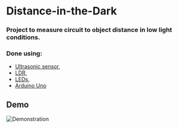 # Distance-in-the-Dark

### Project to measure circuit to object distance in low light conditions.
### Done using:
* [Ultrasonic sensor](https://www.arduinoforbeginners.com/hc-sr04/),
* [LDR](https://www.electrical4u.com/light-dependent-resistor-ldr-working-principle-of-ldr/), 
* [LEDs](https://electronics.howstuffworks.com/led.htm),
* [Arduino Uno](https://www.arduino.cc/en/Main/arduinoBoardUno&gt;)

## Demo
![Demonstration](https://github.com/SenanS/Distance-in-the-Dark/blob/main/Demo.gif)

